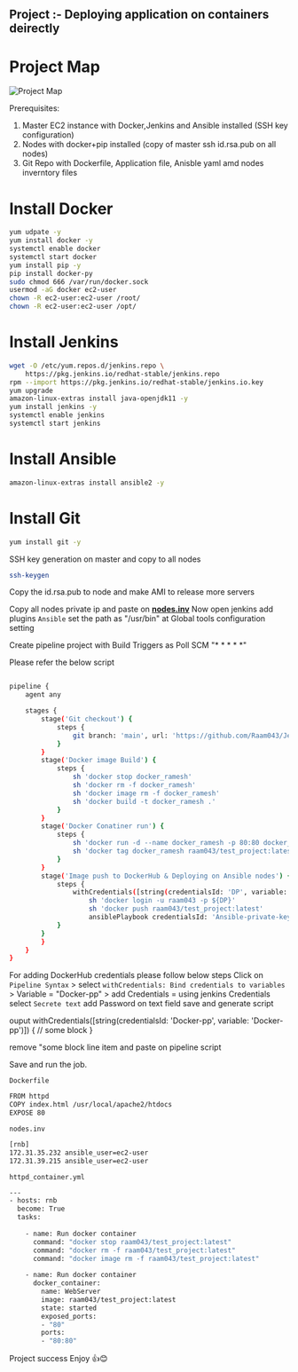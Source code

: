 ## Project :- Deploying application on containers deirectly


# Project Map
![Project Map](https://user-images.githubusercontent.com/111989928/198696150-0ec910dc-096f-402e-8917-2c719133825e.png)




Prerequisites:
1. Master EC2 instance with Docker,Jenkins and Ansible installed (SSH key configuration)
2. Nodes with docker+pip installed (copy of master ssh id.rsa.pub on all nodes)
3. Git Repo with Dockerfile, Application file, Anisble yaml amd nodes inverntory files


# Install Docker
```sh
yum udpate -y
yum install docker -y
systemctl enable docker
systemctl start docker
yum install pip -y
pip install docker-py
sudo chmod 666 /var/run/docker.sock
usermod -aG docker ec2-user
chown -R ec2-user:ec2-user /root/
chown -R ec2-user:ec2-user /opt/

```

# Install Jenkins
```sh
wget -O /etc/yum.repos.d/jenkins.repo \
    https://pkg.jenkins.io/redhat-stable/jenkins.repo
rpm --import https://pkg.jenkins.io/redhat-stable/jenkins.io.key
yum upgrade
amazon-linux-extras install java-openjdk11 -y
yum install jenkins -y
systemctl enable jenkins
systemctl start jenkins
```

# Install Ansible 
```sh
amazon-linux-extras install ansible2 -y
```

# Install Git
```sh
yum install git -y
```

SSH key generation on master and copy to all nodes

```sh
ssh-keygen
```
Copy the id.rsa.pub to node and make AMI to release more servers

Copy all nodes private ip and paste on **[nodes.inv](https://github.com/Raam043/CICD_Project-Deploy_Webapp_to_docker_containers_using_Ansible-LINUX/blob/2360cc582c9fe661424b4dde6e6ffb77d44c3547/nodes.inv)**
Now open jenkins add plugins `Ansible` set the path as "/usr/bin" at Global tools configuration setting

Create pipeline project with Build Triggers as Poll SCM "* * * * *"

Please refer the below script 
```sh

pipeline {
    agent any

    stages {
        stage('Git checkout') {
            steps {
                git branch: 'main', url: 'https://github.com/Raam043/Jenkins-project-test.git'
            }
        }
        stage('Docker image Build') {
            steps {
                sh 'docker stop docker_ramesh'
                sh 'docker rm -f docker_ramesh'
                sh 'docker image rm -f docker_ramesh'
                sh 'docker build -t docker_ramesh .'
            }
        }
        stage('Docker Conatiner run') {
            steps {
                sh 'docker run -d --name docker_ramesh -p 80:80 docker_ramesh'
                sh 'docker tag docker_ramesh raam043/test_project:latest'
            }
        }
        stage('Image push to DockerHub & Deploying on Ansible nodes') {
            steps {
                withCredentials([string(credentialsId: 'DP', variable: 'DP')]) {
                    sh 'docker login -u raam043 -p ${DP}'
                    sh 'docker push raam043/test_project:latest'
                    ansiblePlaybook credentialsId: 'Ansible-private-key', disableHostKeyChecking: true, installation: 'ansible', inventory: 'nodes.inv', playbook: 'httpd_container.yml'
            }
        }
        }
    }
}


```

For adding DockerHub credentials please follow below steps
Click on `Pipeline Syntax` > select `withCredentials: Bind credentials to variables` > Variable = "Docker-pp" > add Credentials = using jenkins Credentials 
select `Secrete text` add Password on text field save and generate script

ouput
withCredentials([string(credentialsId: 'Docker-pp', variable: 'Docker-pp')]) {
    // some block
}

remove "some block line item and paste on pipeline script

Save and run the job.



`Dockerfile`
```sh
FROM httpd
COPY index.html /usr/local/apache2/htdocs
EXPOSE 80
```


`nodes.inv`
```sh
[rnb]
172.31.35.232 ansible_user=ec2-user
172.31.39.215 ansible_user=ec2-user
```

`httpd_container.yml`
```sh
---
- hosts: rnb
  become: True
  tasks:
        
    - name: Run docker container
      command: "docker stop raam043/test_project:latest"
      command: "docker rm -f raam043/test_project:latest"
      command: "docker image rm -f raam043/test_project:latest"
      
    - name: Run docker container
      docker_container:
        name: WebServer
        image: raam043/test_project:latest
        state: started
        exposed_ports:
        - "80"
        ports:
        - "80:80"
 ```
 
 
 Project success Enjoy 👍😊
